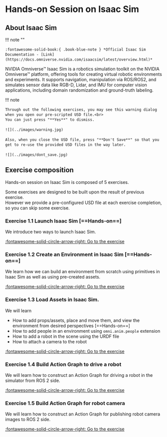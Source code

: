# Hands-on Session on Isaac Sim

## About Isaac Sim

!!! note ""

    :fontawesome-solid-book:{ .book-blue-note } *Official Isaac Sim Documentation - [Link](https://docs.omniverse.nvidia.com/isaacsim/latest/overview.html)*

NVIDIA Omniverse™ Isaac Sim is a robotics simulation toolkit on the NVIDIA Omniverse™ platform, offering tools for creating virtual robotic environments and experiments. It supports navigation, manipulation via ROS/ROS2, and simulates sensor data like RGB-D, Lidar, and IMU for computer vision applications, including domain randomization and ground-truth labeling.

!!! note

    Through out the following exercises, you may see this warning dialog when you open our pre-scripted USD file.<br>
    You can just press "**Yes**" to dismiss.

    ![](../images/warning.jpg)

    Also, when you close the USD file, press "**Don't Save**" so that you get to re-use the provided USD files in the way later.

    ![](../images/dont_save.jpg)

## Exercise composition

Hands-on session on Isaac Sim is composed of 5 exercises.

Some exercises are designed to be built upon the result of previous exercise.<br> However we provide a pre-configured USD file at each exercise completion, so you can skip some exercise.

### Exercise 1.1 Launch Isaac Sim [==Hands-on==]

We introduce two ways to launch Isaac Sim.

[:fontawesome-solid-circle-arrow-right: Go to the exercise](./isaac-sim_01.md) 

### Exercise 1.2 Create an Environment in Isaac Sim [==Hands-on==]

We learn how we can build an environment from scratch using primitives in Isaac Sim as well as using pre-created assets. 

[:fontawesome-solid-circle-arrow-right: Go to the exercise](./isaac-sim_02.md) 

### Exercise 1.3 Load Assets in Isaac Sim.

We will learn

- How to add props/assets, place and move them, and view the environment from desired perspectives [==Hands-on==]
- How to add people in an environment using `omni.anim.people` extension
- How to add a robot in the scene using the URDF file
- How to attach a camera to the robot

[:fontawesome-solid-circle-arrow-right: Go to the exercise](./isaac-sim_03.md) 

### Exercise 1.4 Build Action Graph to drive a robot

We will learn how to construct an Action Graph for driving a robot in the simulator from ROS 2 side.

[:fontawesome-solid-circle-arrow-right: Go to the exercise](./isaac-sim_04.md) 

### Exercise 1.5 Build Action Graph for robot camera

We will learn how to construct an Action Graph for publishing robot camera images to ROS 2 side.

[:fontawesome-solid-circle-arrow-right: Go to the exercise](./isaac-sim_05.md) 
